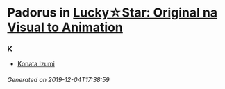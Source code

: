 # Padorus in [Lucky☆Star: Original na Visual to Animation](https://myanimelist.net/anime/4472/Lucky☆Star__Original_na_Visual_to_Animation)

### K
* [Konata Izumi](https://github.com/shadow578/Project-Padoru/blob/master/table-of-contents/characters/KonataIzumi.md)

###### Generated on 2019-12-04T17:38:59
